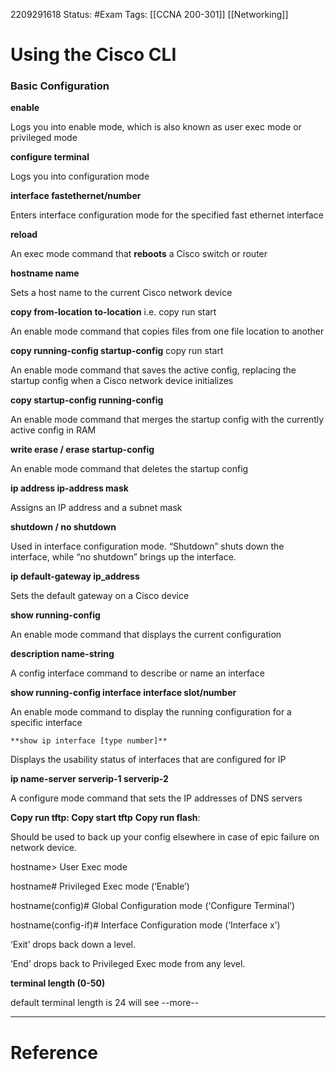 2209291618
	Status: #Exam
		Tags: [[CCNA 200-301]] [[Networking]]

# Using the Cisco CLI

### Basic Configuration
**enable**

Logs you into enable mode, which is also known as user exec mode or privileged mode

**configure terminal**

Logs you into configuration mode

**interface fastethernet/number**

Enters interface configuration mode for the specified fast ethernet interface

**reload**

An exec mode command that **reboots** a Cisco switch or router

**hostname name**

Sets a host name to the current Cisco network device

**copy from-location to-location**   i.e. copy run start

An enable mode command that copies files from one file location to another

**copy running-config startup-config**  copy run start

An enable mode command that saves the active config, replacing the startup config when a Cisco network device initializes

**copy startup-config running-config**

An enable mode command that merges the startup config with the currently active config in RAM

**write erase / erase startup-config**

An enable mode command that deletes the startup config

**ip address ip-address mask**

Assigns an IP address and a subnet mask

**shutdown / no shutdown**

Used in interface configuration mode. “Shutdown” shuts down the interface, while “no shutdown” brings up the interface.

**ip default-gateway ip_address**

Sets the default gateway on a Cisco device

**show running-config**

An enable mode command that displays the current configuration

**description name-string**

A config interface command to describe or name an interface

**show running-config interface interface slot/number**

An enable mode command to display the running configuration for a specific interface

`**show ip interface [type number]**`

Displays the usability status of interfaces that are configured for IP

**ip name-server serverip-1 serverip-2**

A configure mode command that sets the IP addresses of DNS servers

**Copy run tftp:
Copy start tftp**
**Copy run flash**:<config-name>

Should be used to back up your config elsewhere in case of epic failure on network device. 


hostname>
User Exec mode

hostname#
Privileged Exec mode (‘Enable’)

hostname(config)#
Global Configuration mode (‘Configure Terminal’)

hostname(config-if)#
Interface Configuration mode (‘Interface x’)

‘Exit’ drops back down a level.

‘End’ drops back to Privileged Exec mode from any level.

**terminal length (0-50)**

default terminal length is 24 
will see --more--

---
# Reference